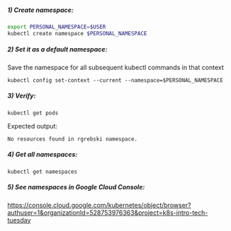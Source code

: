 ##### 1) Create namespace:
```bash
export PERSONAL_NAMESPACE=$USER
kubectl create namespace $PERSONAL_NAMESPACE
```  
##### 2) Set it as a default namespace:
Save the namespace for all subsequent kubectl commands in that context
```shell script           
kubectl config set-context --current --namespace=$PERSONAL_NAMESPACE
```                                    

##### 3) Verify:
```shell script 
kubectl get pods
```              
Expected output:
```text
No resources found in rgrebski namespace.
```    

##### 4) Get all namespaces:
```text
kubectl get namespaces
```                         

##### 5) See namespaces in Google Cloud Console:
https://console.cloud.google.com/kubernetes/object/browser?authuser=1&organizationId=528753976363&project=k8s-intro-tech-tuesday
